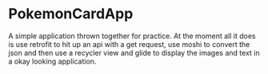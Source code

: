 # PokemonCardApp

A simple application thrown together for practice. At the moment all it does is use retrofit to hit up an api with a get request, use moshi to convert the json
and then use a recycler view and glide to display the images and text in a okay looking application.